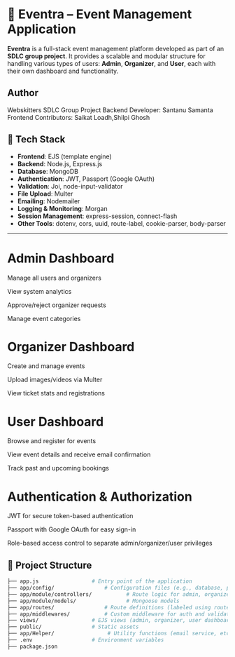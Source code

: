# 🎉 Eventra – Event Management Application

**Eventra** is a full-stack event management platform developed as part of an **SDLC group project**. It provides a scalable and modular structure for handling various types of users: **Admin**, **Organizer**, and **User**, each with their own dashboard and functionality.

## Author
Webskitters SDLC Group Project
Backend Developer: Santanu Samanta
Frontend Contributors: Saikat Loadh,Shilpi Ghosh
## 🚀 Tech Stack

- **Frontend**: EJS (template engine)
- **Backend**: Node.js, Express.js
- **Database**: MongoDB
- **Authentication**: JWT, Passport (Google OAuth)
- **Validation**: Joi, node-input-validator
- **File Upload**: Multer
- **Emailing**: Nodemailer
- **Logging & Monitoring**: Morgan
- **Session Management**: express-session, connect-flash
- **Other Tools**: dotenv, cors, uuid, route-label, cookie-parser, body-parser

---

#  Admin Dashboard
Manage all users and organizers

View system analytics

Approve/reject organizer requests

Manage event categories

# Organizer Dashboard
Create and manage events

Upload images/videos via Multer

View ticket stats and registrations

# User Dashboard
Browse and register for events

View event details and receive email confirmation

Track past and upcoming bookings

# Authentication & Authorization
JWT for secure token-based authentication

Passport with Google OAuth for easy sign-in

Role-based access control to separate admin/organizer/user privileges

## 📁 Project Structure

```bash
├── app.js                 # Entry point of the application
├── app/config/                # Configuration files (e.g., database, passport)
├── app/module/controllers/           # Route logic for admin, organizer, and user
├── app/module/models/                # Mongoose models
├── app/routes/                # Route definitions (labeled using route-label)
├── app/middlewares/           # Custom middleware for auth and validation
├── views/                 # EJS views (admin, organizer, user dashboards)
├── public/                # Static assets
├── app/Helper/                 # Utility functions (email service, etc.)
├── .env                   # Environment variables
├── package.json

